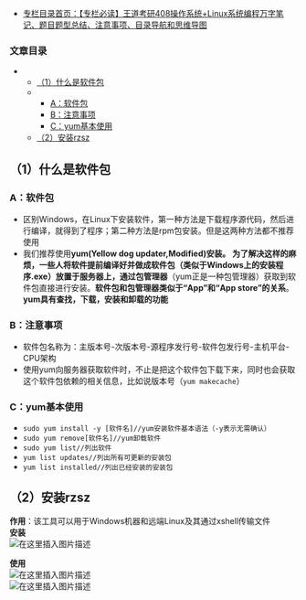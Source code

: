  

- [专栏目录首页：【专栏必读】王道考研408操作系统+Linux系统编程万字笔记、题目题型总结、注意事项、目录导航和思维导图](https://zhangxing-tech.blog.csdn.net/article/details/121004242?spm=1001.2014.3001.5502)

### 文章目录

- - [（1）什么是软件包](#1_4)
  - - [A：软件包](#A_5)
    - [B：注意事项](#B_8)
    - [C：yum基本使用](#Cyum_11)
  - [（2）安装rzsz](#2rzsz_19)

## （1）什么是软件包

### A：软件包

- 区别Windows，在Linux下安装软件，第一种方法是下载程序源代码，然后进行编译，就得到了程序；第二种方法是rpm包安装。但是这两种方法都不推荐使用
- 我们推荐使用**yum\(Yellow dog updater,Modified\)**安装。 为了解决这样的麻烦，一些人将软件提前编译好并做成软件包（类似于Windows上的安装程序.exe）放置于服务器上，通过**包管理器**（yum正是一种包管理器）获取到软件包直接进行安装。**软件包和包管理器类似于“App”和“App store”的关系**。**yum具有查找，下载，安装和卸载的功能**

### B：注意事项

- 软件包名称为：主版本号-次版本号-源程序发行号-软件包发行号-主机平台-CPU架构
- 使用yum向服务器获取软件时，不止是把这个软件包下载下来，同时也会获取这个软件包依赖的相关信息，比如说版本号（`yum makecache`）

### C：yum基本使用

- `sudo yum install -y [软件名]//yum安装软件基本语法（-y表示无需确认）`
- `sudo yum remove[软件名]//yum卸载软件`
- `sudo yum list//列出软件`
- `yum list updates//列出所有可更新的安装包`
- `yum list installed//列出已经安装的安装包`

## （2）安装rzsz

**作用**：该工具可以用于Windows机器和远端Linux及其通过xshell传输文件  
**安装**  
![在这里插入图片描述](https://ziquyun.com/main/csdn/img?url=https%3A%2F%2Fimg-blog.csdnimg.cn%2F20210124155815514.png%3Fx-oss-process%3Dimage%2Fwatermark%2Ctype_ZmFuZ3poZW5naGVpdGk%2Cshadow_10%2Ctext_aHR0cHM6Ly9ibG9nLmNzZG4ubmV0L3FxXzM5MTgzMDM0%2Csize_16%2Ccolor_FFFFFF%2Ct_70&rfUrl=https%3A%2F%2Fzhangxing-tech.blog.csdn.net%2Farticle%2Fdetails%2F116144487)

**使用**  
![在这里插入图片描述](https://ziquyun.com/main/csdn/img?url=https%3A%2F%2Fimg-blog.csdnimg.cn%2F20210124160021295.png%3Fx-oss-process%3Dimage%2Fwatermark%2Ctype_ZmFuZ3poZW5naGVpdGk%2Cshadow_10%2Ctext_aHR0cHM6Ly9ibG9nLmNzZG4ubmV0L3FxXzM5MTgzMDM0%2Csize_16%2Ccolor_FFFFFF%2Ct_70&rfUrl=https%3A%2F%2Fzhangxing-tech.blog.csdn.net%2Farticle%2Fdetails%2F116144487)  
![在这里插入图片描述](https://ziquyun.com/main/csdn/img?url=https%3A%2F%2Fimg-blog.csdnimg.cn%2F20210124160427191.png%3Fx-oss-process%3Dimage%2Fwatermark%2Ctype_ZmFuZ3poZW5naGVpdGk%2Cshadow_10%2Ctext_aHR0cHM6Ly9ibG9nLmNzZG4ubmV0L3FxXzM5MTgzMDM0%2Csize_16%2Ccolor_FFFFFF%2Ct_70&rfUrl=https%3A%2F%2Fzhangxing-tech.blog.csdn.net%2Farticle%2Fdetails%2F116144487)
